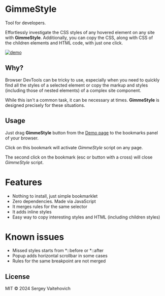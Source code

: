 # GimmeStyle

Tool for developers.

Effortlessly investigate the CSS styles of any hovered element on any site with **GimmeStyle**.
Additionally, you can copy the CSS, along with CSS of the children elements and HTML code, with just one click.

[![demo](https://github.com/SW999/gimme-style/assets/3176886/1d07f1fd-ad78-4a2d-987b-9844ba61c3c1)](https://sw999.github.io/gimme-style/)

## Why?

Browser DevTools can be tricky to use, especially when you need to quickly find all the styles of a selected element or copy the markup and styles (including those of nested elements) of a complex site component.

While this isn't a common task, it can be necessary at times. **GimmeStyle** is designed precisely for these situations.

## Usage

Just drag **GimmeStyle** button from the [Demo page](https://sw999.github.io/gimme-style/) to the bookmarks panel of your browser.

Click on this bookmark will activate *GimmeStyle* script on any page.

The second click on the bookmark (esc or button with a cross) will close *GimmeStyle* script.

# Features

* Nothing to install, just simple bookmarklet
* Zero dependencies. Made via JavaScript
* It merges rules for the same selector
* It adds inline styles
* Easy way to copy interesting styles and HTML (including children styles)

# Known issues

* Missed styles starts from *::before or *::after
* Popup adds horizontal scrollbar in some cases
* Rules for the same breakpoint are not merged

## License

MIT © 2024 Sergey Vaitehovich
